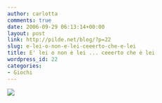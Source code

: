 ```yaml
---
author: carlotta
comments: true
date: 2006-09-29 06:13:14+00:00
layout: post
link: http://pilde.net/blog/?p=22
slug: e-lei-o-non-e-lei-ceeerto-che-e-lei
title: E' lei o non è lei ... ceeerto che è lei
wordpress_id: 22
categories:
- Giochi
---
```


![](http://pilde.net/blog/wp-content/uploads/2006/09/mg.gif)



